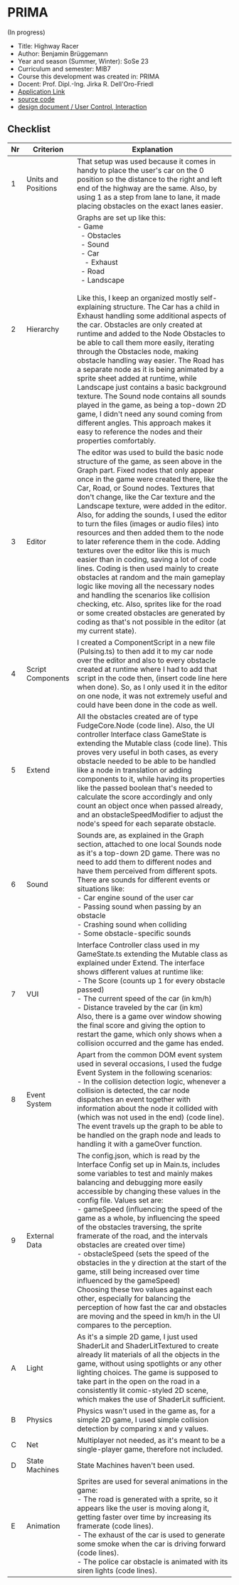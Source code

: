 # PRIMA

(In progress)
* Title: Highway Racer   
* Author: Benjamin Brüggemann
* Year and season (Summer, Winter): SoSe 23
* Curriculum and semester: MIB7
* Course this development was created in: PRIMA
* Docent: Prof. Dipl.-Ing. Jirka R. Dell'Oro-Friedl
* [Application Link](https://benbruegg.github.io/PRIMA/HighwayRacer/index.html) 
* [source code](https://github.com/benbruegg/PRIMA/tree/main/HighwayRacer)
* [design document / User Control, Interaction]()



## Checklist
		
| Nr | Criterion          | Explanation                                                                                                                                                                                                                                                                                                                                                                                                  |
|----|--------------------|--------------------------------------------------------------------------------------------------------------------------------------------------------------------------------------------------------------------------------------------------------------------------------------------------------------------------------------------------------------------------------------------------------------|
| 1  | Units and Positions| That setup was used because it comes in handy to place the user's car on the 0 position so the distance to the right and left end of the highway are the same. Also, by using 1 as a step from lane to lane, it made placing obstacles on the exact lanes easier.                                                                                                                                                  |
| 2  | Hierarchy          | Graphs are set up like this: <br>- Game <br> &nbsp;&nbsp;- Obstacles <br> &nbsp;&nbsp;- Sound <br> &nbsp;&nbsp;- Car <br> &nbsp;&nbsp;&nbsp;&nbsp;- Exhaust <br> &nbsp;&nbsp;- Road <br> &nbsp;&nbsp;- Landscape <br> <br> Like this, I keep an organized mostly self-explaining structure. The Car has a child in Exhaust handling some additional aspects of the car. Obstacles are only created at runtime and added to the Node Obstacles to be able to call them more easily, iterating through the Obstacles node, making obstacle handling way easier. The Road has a separate node as it is being animated by a sprite sheet added at runtime, while Landscape just contains a basic background texture. The Sound node contains all sounds played in the game, as being a top-down 2D game, I didn't need any sound coming from different angles. This approach makes it easy to reference the nodes and their properties comfortably. |
| 3  | Editor             | The editor was used to build the basic node structure of the game, as seen above in the Graph part. Fixed nodes that only appear once in the game were created there, like the Car, Road, or Sound nodes. Textures that don't change, like the Car texture and the Landscape texture, were added in the editor. Also, for adding the sounds, I used the editor to turn the files (images or audio files) into resources and then added them to the node to later reference them in the code. Adding textures over the editor like this is much easier than in coding, saving a lot of code lines. Coding is then used mainly to create obstacles at random and the main gameplay logic like moving all the necessary nodes and handling the scenarios like collision checking, etc. Also, sprites like for the road or some created obstacles are generated by coding as that's not possible in the editor (at my current state).                                                                                                                                                                                   |
| 4  | Script Components  | I created a ComponentScript in a new file (Pulsing.ts) to then add it to my car node over the editor and also to every obstacle created at runtime where I had to add that script in the code then, (insert code line here when done). So, as I only used it in the editor on one node, it was not extremely useful and could have been done in the code as well.                                                                                                                                                                                  |
| 5  | Extend             | All the obstacles created are of type FudgeCore.Node (code line). Also, the UI controller Interface class GameState is extending the Mutable class (code line). This proves very useful in both cases, as every obstacle needed to be able to be handled like a node in translation or adding components to it, while having its properties like the passed boolean that's needed to calculate the score accordingly and only count an object once when passed already, and an obstacleSpeedModifier to adjust the node's speed for each separate obstacle.                                              |
| 6  | Sound              | Sounds are, as explained in the Graph section, attached to one local Sounds node as it's a top-down 2D game. There was no need to add them to different nodes and have them perceived from different spots. There are sounds for different events or situations like: <br>- Car engine sound of the user car <br>- Passing sound when passing by an obstacle <br>- Crashing sound when colliding <br>- Some obstacle-specific sounds                                                                                                                                                                                                                                                      |
| 7  | VUI                | Interface Controller class used in my GameState.ts extending the Mutable class as explained under Extend. The interface shows different values at runtime like: <br>- The Score (counts up 1 for every obstacle passed) <br>- The current speed of the car (in km/h) <br>- Distance traveled by the car (in km) <br> Also, there is a game over window showing the final score and giving the option to restart the game, which only shows when a collision occurred and the game has ended.                                                                                                                                                                                                                                       |
| 8  | Event System       | Apart from the common DOM event system used in several occasions, I used the fudge Event System in the following scenarios: <br>- In the collision detection logic, whenever a collision is detected, the car node dispatches an event together with information about the node it collided with (which was not used in the end) (code line). The event travels up the graph to be able to be handled on the graph node and leads to handling it with a gameOver function.                                                                                                                                                                                                                                                               |
| 9  | External Data      | The config.json, which is read by the Interface Config set up in Main.ts, includes some variables to test and mainly makes balancing and debugging more easily accessible by changing these values in the config file. Values set are: <br>- gameSpeed (influencing the speed of the game as a whole, by influencing the speed of the obstacles traversing, the sprite framerate of the road, and the intervals obstacles are created over time) <br>- obstacleSpeed (sets the speed of the obstacles in the y direction at the start of the game, still being increased over time influenced by the gameSpeed) <br> Choosing these two values against each other, especially for balancing the perception of how fast the car and obstacles are moving and the speed in km/h in the UI compares to the perception.                                                                                                                                                                |
| A  | Light              | As it's a simple 2D game, I just used ShaderLit and ShaderLitTextured to create already lit materials of all the objects in the game, without using spotlights or any other lighting choices. The game is supposed to take part in the open on the road in a consistently lit comic-styled 2D scene, which makes the use of ShaderLit sufficient.                                                                                                                                                                                                           |
| B  | Physics            | Physics wasn't used in the game as, for a simple 2D game, I used simple collision detection by comparing x and y values.                                                                                                                                                                                                                                                                                       |
| C  | Net                | Multiplayer not needed, as it's meant to be a single-player game, therefore not included.                                                                                                                                                                                                                                                                                                                      |
| D  | State Machines     | State Machines haven't been used.                                                                                                                                                                                                                                                                                                                                                                              |
| E  | Animation          | Sprites are used for several animations in the game: <br>- The road is generated with a sprite, so it appears like the user is moving along it, getting faster over time by increasing its framerate (code lines). <br>- The exhaust of the car is used to generate some smoke when the car is driving forward (code lines). <br>- The police car obstacle is animated with its siren lights (code lines).                                                                                                                                                                                 |
